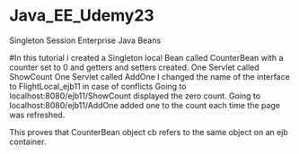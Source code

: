 # Java_EE_Udemy23
Singleton Session Enterprise Java Beans

#In this tutorial i created a Singleton local Bean called CounterBean with a counter set to 0 and getters and setters created.
One Servlet called ShowCount
One Servlet called AddOne
I changed the name of the interface to FlightLocal_ejb11 in case of conflicts
Going to localhost:8080/ejb11/ShowCount displayed the zero count.
Going to localhost:8080/ejb11/AddOne added one to the count each time the page was refreshed.

This proves that CounterBean object cb refers to the same object on an ejb container.


